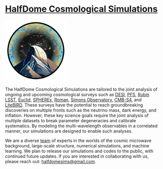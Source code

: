 # [HalfDome Cosmological Simulations](https://halfdomesims.github.io/)

<img src="/assets/images/logo_small.png" style="width: 200px;">

The HalfDome Cosmological Simulations are tailored to 
the joint analysis of ongoing and upcoming cosmological 
surveys such as [DESI](https://www.desi.lbl.gov/), 
[PFS](https://pfs.ipmu.jp/), [Rubin LSST](https://www.lsst.org/), 
[Euclid](https://www.esa.int/Science_Exploration/Space_Science/Euclid),
[SPHEREx](https://www.jpl.nasa.gov/missions/spherex), 
[Roman](https://roman.gsfc.nasa.gov/), 
[Simons Observatory](https://simonsobservatory.org/), 
[CMB-S4](https://cmb-s4.org/),
and [LiteBIRD](https://www.isas.jaxa.jp/en/missions/spacecraft/future/litebird.html). 
These surveys have the potential to
reach groundbreaking discoveries on multiple fronts
such as the neutrino mass, dark energy, and inflation.
However, these key science goals require the joint
analysis of multiple datasets to break parameter
degeneracies and calibrate systematics. 
By modeling the multi-wavelength observables in a correlated manner, 
our simulations are designed to enable such analyses.

We are a diverse [team](https://halfdomesims.github.io/team/) of 
experts in the worlds of the cosmic microwave background, 
large-scale structure, numerical simulations, 
and machine learning. 
We plan to release our simulations and codes to the public, with continued future updates. 
If you are interested in collaborating with us, 
please reach out: <a href="mailto:halfdomesims@gmail.com">halfdomesims@gmail.com</a>.

